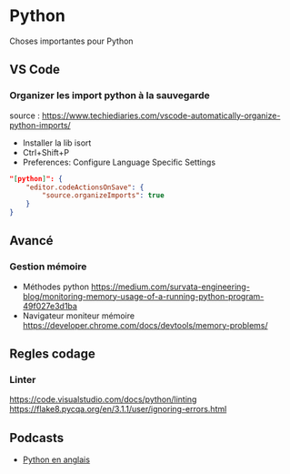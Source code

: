 # Python

Choses importantes pour Python

## VS Code

### Organizer les import python à la sauvegarde

source : https://www.techiediaries.com/vscode-automatically-organize-python-imports/

* Installer la lib isort
* Ctrl+Shift+P
* Preferences: Configure Language Specific Settings

```json
"[python]": {
    "editor.codeActionsOnSave": {
        "source.organizeImports": true
    }
}
```


## Avancé

### Gestion mémoire

* Méthodes python https://medium.com/survata-engineering-blog/monitoring-memory-usage-of-a-running-python-program-49f027e3d1ba
* Navigateur moniteur mémoire https://developer.chrome.com/docs/devtools/memory-problems/

## Regles codage

### Linter

https://code.visualstudio.com/docs/python/linting
https://flake8.pycqa.org/en/3.1.1/user/ignoring-errors.html

## Podcasts ##

  * [Python en anglais](https://ayushirawat.com/best-podcasts-for-python)
